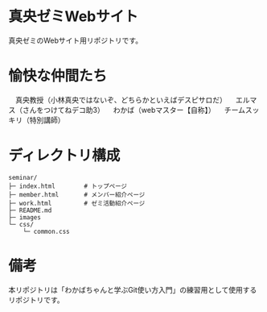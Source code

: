 # 真央ゼミWebサイト
真央ゼミのWebサイト用リポジトリです。
# 愉快な仲間たち
　真央教授（小林真央ではないぞ、どちらかといえばデスピサロだ）
　エルマス（さんをつけてねデコ助3）
　わかば（webマスター【自称】）
　チームスッキリ（特別講師）
 
# ディレクトリ構成
```
seminar/
├─ index.html        # トップページ
├─ member.html       # メンバー紹介ページ
├─ work.html         # ゼミ活動紹介ページ
├─ README.md
├─ images
└─ css/
    └─ common.css
```

# 備考
本リポジトリは「わかばちゃんと学ぶGit使い方入門」の練習用として使用するリポジトリです。
